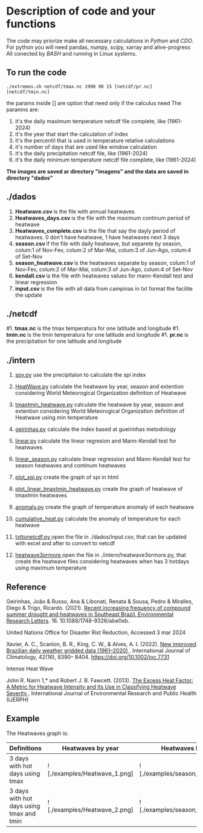 # Description of code and your functions

The code may priorize make all necessary calculations in *Python* and *CDO*.
For python you will need pandas, numpy, scipy, xarray and alive-progress
All conected by *BASH* and running in Linux systems. 

## To run the code

	./extremos.sh netcdf/tmax.nc 1990 90 15 [netcdf/pr.nc] [netcdf/tmin.nc]

the params inside [] are option that need only if the calculus need
The paramns are:

1) it's the daily maximum temperature netcdf file complete, like (1961-2024)
2) it's the year that start the calculation of index
3) it's the percentil that is used in temperature relative calculations
4) it's number of days that are used like window calculation
5) it's the daily precipitation netcdf file, like (1961-2024)
6) it's the daily minimum temperature netcdf file complete, like (1961-2024)

**The images are saved ar directory "imagens" and the data are saved in directory "dados"**

## ./dados
1. <b> Heatwave.csv </b> is the file with annual heatwaves
2. <b> Heatwaves_days.csv </b> is the file with the maximum continum period of heatwave 
3. <b> Heatwaves_complete.csv </b> is the file that say the dayly period of heatwaves. 0 don't have heatwave, 1 have heatwaves next 3 days
4. <b> season.csv </b> if the file with daily heatwave, but separete by season, colum:1 of Nov-Fev, colum:2 of Mar-Mai, colum:3 of Jun-Ago, colum:4 of Set-Nov
5. <b> season_heatwave.csv </b> is the heatwaves separate by season, colum:1 of Nov-Fev, colum:2 of Mar-Mai, colum:3 of Jun-Ago, colum:4 of Set-Nov
6. <b> kendall.csv </b> is the file with heatwaves values for  mann-Kendall test and linear regression
7. <b> input.csv </b> is the file with all data from campinas in txt format the facilite the update

## ./netcdf
#1. <b> tmax.nc </b> is the tmax temperatura for one latitude and longitude
#1. <b> tmin.nc </b> is the tmin temperatura for one latitude and longitude
#1. <b> pr.nc </b> is the precipitation for one latitude and longitude

## ./intern
1. <a href="./intern/spi.py"> spy.py</a> use the precipitaion to calculate the spi index

2. <a href="./intern/HeatWave.py">HeatWave.py</a>  calculate the heatwave by year, season and extention considering World Meteorogical Organization definition of Heatwave
2. <a href="./intern/tmantmin_heatwave.py">tmaxtmin_heatwave.py</a>  calculate the heatwave by year, season and extention considering World Meteorogical Organization definition of Heatwave using min temperature
3. <a href="./intern/geirinhas.py">geirinhas.py</a>  calculate the index based at gueirinhas metodology
4. <a href="./intern/linear.py">linear.py</a> calculate the linear regresion and Mann-Kendall test for heatwaves
5. <a href="./intern/linear_season.py">linear_season.py</a> calculate linear regression and Mann-Kendall test  for season heatwaves and continum heatwaves
6. <a href="./intern/plot_spi.py">plot_spi.py</a> create the graph of spi in html 
6. <a href="./intern/plot_linear_tmaxtmin_heatwave.py">plot_linear_tmaxtmin_heatwave.py</a> create the graph of heatwave of tmaxtmin heatwaves
6. <a href="./intern/anomaly.py">anomaly.py</a> create the graph of temperature anomaly of each heatwave
6. <a href="./intern/cumulative_heat.py">cumulative_heat.py</a> calculate the anomaly of temperature for each heatwave
7. <a href="./intern/txttonetcdf.py"> txttonetcdf.py </a> open the file in ./dados/input.csv, that can be updated with excel and after to convert to netcdf
8. <a href="./intern/heatwave3ormore.py"> heatwave3ormore </a> open the file in ./intern/heatwave3ormore.py, that create the heatwave files considering heatwaves when has 3 hotdays using maximum temperature

## Reference
Geirinhas, João & Russo, Ana & Libonati, Renata & Sousa, Pedro & Miralles, Diego & Trigo, Ricardo. (2021). <a href="https://iopscience.iop.org/article/10.1088/1748-9326/abe0eb">Recent increasing frequency of compound summer drought and heatwaves in Southeast Brazil. Environmental Research Letters</a>. 16. 10.1088/1748-9326/abe0eb. 

<a hef="https://www.undrr.org/understanding-disaster-risk/terminology/hips/mh0047#:~:text=It%20defines%20heatwaves%20as%2C%20%E2%80%9Cperiods,WMO%20and%20WHO%2C%202015)."> United Nations Office for Disaster Rist Reduction</a>, Accessed 3 mar 2024

Xavier, A. C., Scanlon, B. R., King, C. W., & Alves, A. I. (2022). <a href="https://github.com/AlexandreCandidoXavier/BR-DWGD">New improved Brazilian daily weather gridded data (1961–2020) </a>. International Journal of Climatology, 42(16), 8390– 8404. https://doi.org/10.1002/joc.7731

<p>Intense Heat Wave</p>
John R. Nairn 1,* and Robert J. B. Fawcett. (2013). <a href="https://www.researchgate.net/publication/270292252_The_Excess_Heat_Factor_A_Metric_for_Heatwave_Intensity_and_Its_Use_in_Classifying_Heatwave_Severity">The Excess Heat Factor: A Metric for Heatwave Intensity and Its Use in Classifying Heatwave Severity </a>. International Journal of Environmental Research and Public Health (IJERPH)

## Example
The Heatwaves graph is:

| Definitions  | Heatwaves by year| Heatwaves by season|
| ------------- | ------------- |------------- |
| 3 days with hot days using tmax  | ![./examples/Heatwave_1.png] | ![./examples/season_heatwave_1.png]|
| 3 days with hot days using tmax and tmin | ![./examples/Heatwave_2.png]  | ![./examples/season_heatwave_2.png]  |


